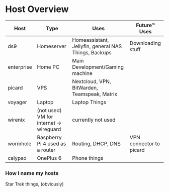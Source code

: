 # Host Overview

|Host|Type|Uses|Future™ Uses|
|--|--|--|--|
|ds9|Homeserver|Homeassistant, Jellyfin, general NAS Things, Backups|Downloading stuff|
|enterprise|Home PC|Main Development/Gaming machine||
|picard|VPS|Nextcloud, VPN, BitWarden, Teamspeak, Matrix||
|voyager|Laptop|Laptop Things||
|wirenix|(not used) VM for internet -> wireguard| currently not used||
|wormhole|Raspberry Pi 4 used as a router|Routing, DHCP, DNS|VPN connector to picard|
|calypso|OnePlus 6|Phone things||


### How I name my hosts

Star Trek things, (obviously)
